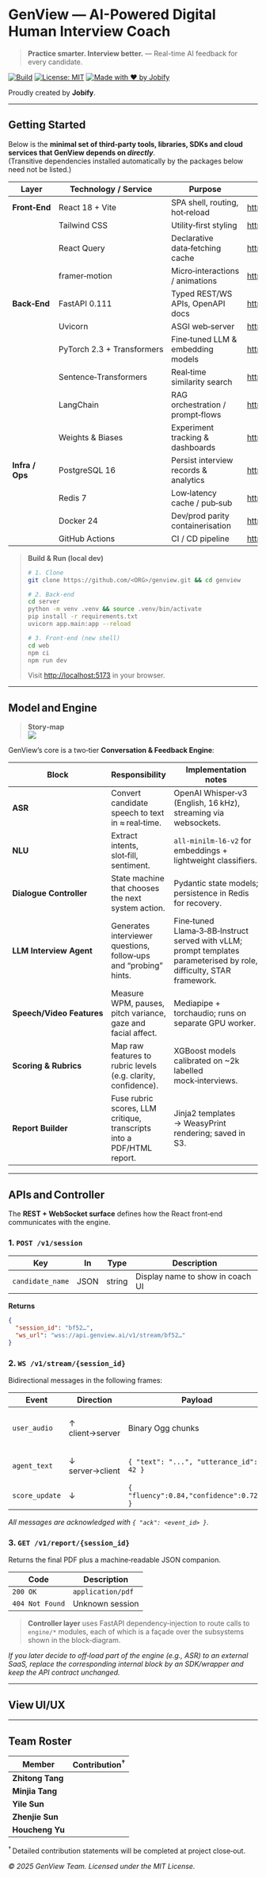 # GenView — AI-Powered Digital Human Interview Coach
> **Practice smarter. Interview better.**  — Real-time AI feedback for every candidate.

[![Build](https://img.shields.io/github/actions/workflow/status/your-org/genview/ci.yml?branch=main)](../../actions)
[![License: MIT](https://img.shields.io/badge/License-MIT-blue.svg)](LICENSE)
[![Made with ❤️ by Jobify](https://img.shields.io/badge/made%20by-Jobify-fb7299?logo=github)](#team)

Proudly created by **Jobify**.


---

## Getting Started

Below is the **minimal set of third‑party tools, libraries, SDKs and cloud services that GenView depends on _directly_**.  
(Transitive dependencies installed automatically by the packages below need not be listed.)

| Layer        | Technology / Service | Purpose | Link |
|--------------|----------------------|---------|------|
| **Front‑End** | React 18 + Vite      | SPA shell, routing, hot‑reload | <https://react.dev> |
|              | Tailwind CSS         | Utility‑first styling          | <https://tailwindcss.com> |
|              | React Query          | Declarative data‑fetching cache | <https://tanstack.com/query/latest> |
|              | framer‑motion        | Micro‑interactions / animations | <https://www.framer.com/motion/> |
| **Back‑End** | FastAPI 0.111        | Typed REST/WS APIs, OpenAPI docs | <https://fastapi.tiangolo.com> |
|              | Uvicorn              | ASGI web‑server                | <https://www.uvicorn.org> |
|              | PyTorch 2.3 + Transformers | Fine‑tuned LLM & embedding models | <https://pytorch.org> |
|              | Sentence‑Transformers | Real‑time similarity search    | <https://www.sbert.net> |
|              | LangChain           | RAG orchestration / prompt‑flows | <https://www.langchain.com> |
|              | Weights & Biases     | Experiment tracking & dashboards | <https://wandb.ai> |
| **Infra / Ops** | PostgreSQL 16       | Persist interview records & analytics | <https://www.postgresql.org> |
|              | Redis 7             | Low‑latency cache / pub‑sub     | <https://redis.io> |
|              | Docker 24           | Dev/prod parity containerisation | <https://docs.docker.com> |
|              | GitHub Actions      | CI / CD pipeline                | <https://github.com/features/actions> |

> **Build & Run (local dev)**  
> ```bash
> # 1. Clone
> git clone https://github.com/<ORG>/genview.git && cd genview
> 
> # 2. Back‑end
> cd server
> python -m venv .venv && source .venv/bin/activate
> pip install -r requirements.txt
> uvicorn app.main:app --reload
> 
> # 3. Front‑end (new shell)
> cd web
> npm ci
> npm run dev
> ```
> Visit <http://localhost:5173> in your browser.

---

## Model and Engine

> **Story‑map**  
> ![](docs/storymap.png) <!-- TODO: replace with the exported PNG or embed PDF -->

GenView’s core is a two‑tier **Conversation & Feedback Engine**:



| Block                     | Responsibility                                                        | Implementation notes                                                                                                 |
| ------------------------- | --------------------------------------------------------------------- | -------------------------------------------------------------------------------------------------------------------- |
| **ASR**                   | Convert candidate speech to text in ≈ real‑time.                      | OpenAI Whisper‑v3 (English, 16 kHz), streaming via websockets.                                                       |
| **NLU**                   | Extract intents, slot‑fill, sentiment.                                | `all‑minilm‑l6‑v2` for embeddings + lightweight classifiers.                                                         |
| **Dialogue Controller**   | State machine that chooses the next system action.                    | Pydantic state models; persistence in Redis for recovery.                                                            |
| **LLM Interview Agent**   | Generates interviewer questions, follow‑ups and “probing” hints.      | Fine‑tuned Llama‑3‑8B‑Instruct served with vLLM; prompt templates parameterised by role, difficulty, STAR framework. |
| **Speech/Video Features** | Measure WPM, pauses, pitch variance, gaze and facial affect.          | Mediapipe + torchaudio; runs on separate GPU worker.                                                                 |
| **Scoring & Rubrics**     | Map raw features to rubric levels (e.g. clarity, confidence).         | XGBoost models calibrated on \~2k labelled mock‑interviews.                                                          |
| **Report Builder**        | Fuse rubric scores, LLM critique, transcripts into a PDF/HTML report. | Jinja2 templates → WeasyPrint rendering; saved in S3.                                                                |

---

## APIs and Controller

The **REST + WebSocket surface** defines how the React front‑end communicates with the engine.

### 1. `POST /v1/session`

| Key              | In   | Type   | Description                      |
| ---------------- | ---- | ------ | -------------------------------- |
| `candidate_name` | JSON | string | Display name to show in coach UI |

**Returns**

```json
{
  "session_id": "bf52…",
  "ws_url": "wss://api.genview.ai/v1/stream/bf52…"
}
```

### 2. `WS /v1/stream/{session_id}`

Bidirectional messages in the following frames:

| Event          | Direction       | Payload                                  | Notes                         |
| -------------- | --------------- | ---------------------------------------- | ----------------------------- |
| `user_audio`   | ↑ client→server | Binary Ogg chunks                        | 64 kbit/s Opus, 500 ms frames |
| `agent_text`   | ↓ server→client | `{ "text": "...", "utterance_id": 42 }`  | Interviewer speaks via TTS    |
| `score_update` | ↓               | `{ "fluency":0.84,"confidence":0.72,… }` | Real‑time gauges              |

*All messages are acknowledged with `{ "ack": <event_id> }`.*

### 3. `GET /v1/report/{session_id}`

Returns the final PDF plus a machine‑readable JSON companion.

| Code            | Description       |
| --------------- | ----------------- |
| `200 OK`        | `application/pdf` |
| `404 Not Found` | Unknown session   |

> **Controller layer** uses FastAPI dependency‑injection to route calls to `engine/*` modules, each of which is a façade over the subsystems shown in the block‑diagram.

*If you later decide to off‑load part of the engine (e.g., ASR) to an external SaaS, replace the corresponding internal block by an SDK/wrapper and keep the API contract unchanged.*

---

## View UI/UX

<!-- TODO: Fill in wire‑frames, component library decisions, user journeys in HW‑3. -->

---

## Team Roster

| Member           |  Contribution<sup>†</sup> |
| ---------------- | ------------------------ |
| **Zhitong Tang** |                           |
| **Minjia Tang** |                         |
| **Yile Sun** |                       |
| **Zhenjie Sun** |                         |
| **Houcheng Yu** |                         |

<sup>†</sup> Detailed contribution statements will be completed at project close‑out.


*© 2025 GenView Team. Licensed under the MIT License.*

